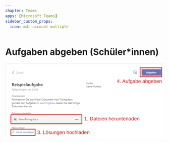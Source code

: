 ```yaml
---
chapter: Teams
apps: [Microsoft Teams]
sidebar_custom_props:
  icon: mdi-account-multiple
---
```


# Aufgaben abgeben (Schüler*innen)



![](./images/teams-aufgabe-s.svg)
